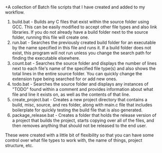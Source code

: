 +A collection of Batch file scripts that I have created and added to my workflow.

1. build.bat - Builds any C files that exist within the source folder using GCC. This can be easily modified to accept other file types and also link libraries. If you do not already have a build folder next to the source folder, running this file will create one.
2. run.bat - Searches the previously created build folder for an executable by the name specified in this file and runs it. If a build folder does not exist, this program will not run unless you change the search path for finding the executable elsewhere.
3. count.bat - Searches the source folder and displays the number of lines next to each file's name of the specified file type(s) and also shows the total lines in the entire source folder. You can quickly change the extension type being searched for or add new ones.
4. todo.bat - Searches the source folder and displays any instances of "TODO" found within a comment and provides information about what file and line it exists on, as well as the contents of that line.
5. create_project.bat - Creates a new project directory that contains a build, misc, source, and res folder, along with main.c file that includes boilerplate for quickly testing the build file that is also generated.
6. package_release.bat - Creates a folder that holds the release version of a project that builds the project, starts copying over all of the files, and then removes anything that should not be released to the end user.

These were created with a little bit of flexibility so that you can have some control over what file types to work with, the name of things, project structure, etc.
